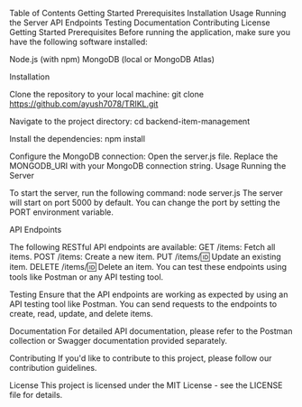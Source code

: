 Table of Contents
Getting Started
Prerequisites
Installation
Usage
Running the Server
API Endpoints
Testing
Documentation
Contributing
License
Getting Started
Prerequisites
Before running the application, make sure you have the following software installed:

Node.js (with npm)
MongoDB (local or MongoDB Atlas)


Installation

Clone the repository to your local machine:
git clone https://github.com/ayush7078/TRIKL.git

Navigate to the project directory:
cd backend-item-management

Install the dependencies:
npm install

Configure the MongoDB connection:
Open the server.js file.
Replace the MONGODB_URI with your MongoDB connection string.
Usage
Running the Server

To start the server, run the following command:
node server.js
The server will start on port 5000 by default. You can change the port by setting the PORT environment variable.

API Endpoints

The following RESTful API endpoints are available:
GET /items: Fetch all items.
POST /items: Create a new item.
PUT /items/:id: Update an existing item.
DELETE /items/:id: Delete an item.
You can test these endpoints using tools like Postman or any API testing tool.

Testing
Ensure that the API endpoints are working as expected by using an API testing tool like Postman. You can send requests to the endpoints to create, read, update, and delete items.

Documentation
For detailed API documentation, please refer to the Postman collection or Swagger documentation provided separately.

Contributing
If you'd like to contribute to this project, please follow our contribution guidelines.

License
This project is licensed under the MIT License - see the LICENSE file for details.
